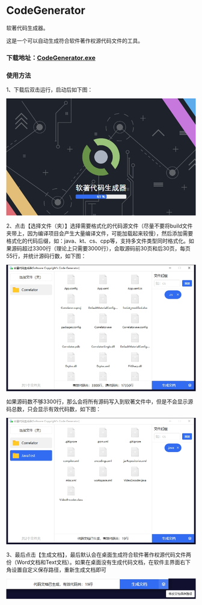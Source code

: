 # CodeGenerator
软著代码生成器。

这是一个可以自动生成符合软件著作权源代码文件的工具。

### 下载地址：[CodeGenerator.exe](Example/CodeGenerator.exe)

### 使用方法
1、下载后双击运行，启动后如下图：

![微信截图_20231015011510.png](Example/微信截图_20231015011510.png)

2、点击【选择文件（夹）】选择需要格式化的代码源文件（尽量不要将build文件夹带上，因为编译项目会产生大量编译文件，可能加载起来较慢），然后添加需要格式化的代码后缀，如：java、kt、cs、cpp等，支持多文件类型同时格式化。如果源码超过3300行（理论上只需要3000行），会取源码前30页和后30页，每页55行，并统计源码行数，如下图：

![微信截图_20231216145805.png](Example/微信截图_20231216145805.png)

如果源码数不够3300行，那么会将所有源码写入到软著文件中，但是不会显示源码总数，只会显示有效代码数，如下图：

![微信截图_20231216145849.png](Example/微信截图_20231216145849.png)

3、最后点击【生成文档】，最后默认会在桌面生成符合软件著作权源代码文件两份（Word文档和Text文档）。如果在桌面没有生成代码文档，在软件主界面右下角设置自定义保存路径，重新生成文档即可

![微信截图_20231216150002.png](Example/微信截图_20231216150002.png)